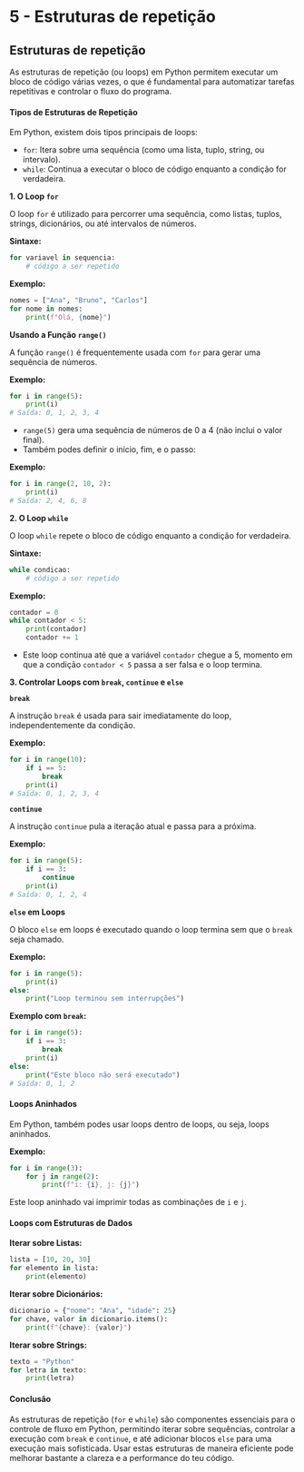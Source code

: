 # 5 - Estruturas de repetição

## Estruturas de repetição

As estruturas de repetição (ou loops) em Python permitem executar um bloco de código várias vezes, o que é fundamental para automatizar tarefas repetitivas e controlar o fluxo do programa.

#### Tipos de Estruturas de Repetição

Em Python, existem dois tipos principais de loops:

* `for`: Itera sobre uma sequência (como uma lista, tuplo, string, ou intervalo).
* `while`: Continua a executar o bloco de código enquanto a condição for verdadeira.

**1. O Loop `for`**

O loop `for` é utilizado para percorrer uma sequência, como listas, tuplos, strings, dicionários, ou até intervalos de números.

**Sintaxe:**

```python
for variavel in sequencia:
    # código a ser repetido
```

**Exemplo:**

```python
nomes = ["Ana", "Bruno", "Carlos"]
for nome in nomes:
    print(f"Olá, {nome}")
```

**Usando a Função `range()`**

A função `range()` é frequentemente usada com `for` para gerar uma sequência de números.

**Exemplo:**

```python
for i in range(5):
    print(i)
# Saída: 0, 1, 2, 3, 4
```

* `range(5)` gera uma sequência de números de 0 a 4 (não inclui o valor final).
* Também podes definir o início, fim, e o passo:

**Exemplo:**

```python
for i in range(2, 10, 2):
    print(i)
# Saída: 2, 4, 6, 8
```

**2. O Loop `while`**

O loop `while` repete o bloco de código enquanto a condição for verdadeira.

**Sintaxe:**

```python
while condicao:
    # código a ser repetido
```

**Exemplo:**

```python
contador = 0
while contador < 5:
    print(contador)
    contador += 1
```

* Este loop continua até que a variável `contador` chegue a 5, momento em que a condição `contador < 5` passa a ser falsa e o loop termina.

**3. Controlar Loops com `break`, `continue` e `else`**

**`break`**

A instrução `break` é usada para sair imediatamente do loop, independentemente da condição.

**Exemplo:**

```python
for i in range(10):
    if i == 5:
        break
    print(i)
# Saída: 0, 1, 2, 3, 4
```

**`continue`**

A instrução `continue` pula a iteração atual e passa para a próxima.

**Exemplo:**

```python
for i in range(5):
    if i == 3:
        continue
    print(i)
# Saída: 0, 1, 2, 4
```

**`else` em Loops**

O bloco `else` em loops é executado quando o loop termina sem que o `break` seja chamado.

**Exemplo:**

```python
for i in range(5):
    print(i)
else:
    print("Loop terminou sem interrupções")
```

**Exemplo com `break`:**

```python
for i in range(5):
    if i == 3:
        break
    print(i)
else:
    print("Este bloco não será executado")
# Saída: 0, 1, 2
```

#### Loops Aninhados

Em Python, também podes usar loops dentro de loops, ou seja, loops aninhados.

**Exemplo:**

```python
for i in range(3):
    for j in range(2):
        print(f"i: {i}, j: {j}")
```

Este loop aninhado vai imprimir todas as combinações de `i` e `j`.

#### Loops com Estruturas de Dados

**Iterar sobre Listas:**

```python
lista = [10, 20, 30]
for elemento in lista:
    print(elemento)
```

**Iterar sobre Dicionários:**

```python
dicionario = {"nome": "Ana", "idade": 25}
for chave, valor in dicionario.items():
    print(f"{chave}: {valor}")
```

**Iterar sobre Strings:**

```python
texto = "Python"
for letra in texto:
    print(letra)
```

#### Conclusão

As estruturas de repetição (`for` e `while`) são componentes essenciais para o controle de fluxo em Python, permitindo iterar sobre sequências, controlar a execução com `break` e `continue`, e até adicionar blocos `else` para uma execução mais sofisticada. Usar estas estruturas de maneira eficiente pode melhorar bastante a clareza e a performance do teu código.
